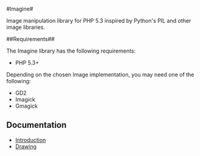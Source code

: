 #Imagine#

Image manipulation library for PHP 5.3 inspired by Python's PIL and other image
libraries.

##Requirements##

The Imagine library has the following requirements:

 - PHP 5.3+

Depending on the chosen Image implementation, you may need one of the following:

 - GD2
 - Imagick
 - Gmagick

## Documentation ##

 - [Introduction](/avalanche123/Imagine/blob/master/docs/en/introduction.rst "Introduction")
 - [Drawing](/avalanche123/Imagine/blob/master/docs/en/drawing.rst "Drawing")